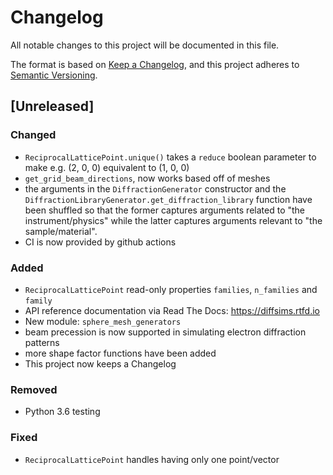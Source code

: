 # Changelog
All notable changes to this project will be documented in this file.

The format is based on [Keep a Changelog](https://keepachangelog.com/en/1.0.0/),
and this project adheres to [Semantic Versioning](https://semver.org/spec/v2.0.0.html).

## [Unreleased]
### Changed
- `ReciprocalLatticePoint.unique()` takes a `reduce` boolean parameter to make
  e.g. (2, 0, 0) equivalent to (1, 0, 0)
- `get_grid_beam_directions`, now works based off of meshes
- the arguments in the `DiffractionGenerator` constructor and the `DiffractionLibraryGenerator.get_diffraction_library` function have been shuffled so that the former captures arguments related to "the instrument/physics" while the latter captures arguments relevant to "the sample/material".
- CI is now provided by github actions

### Added
- `ReciprocalLatticePoint` read-only properties `families`, `n_families` and `family`
- API reference documentation via Read The Docs: https://diffsims.rtfd.io
- New module: `sphere_mesh_generators`
- beam precession is now supported in simulating electron diffraction patterns
- more shape factor functions have been added
- This project now keeps a Changelog

### Removed
- Python 3.6 testing

### Fixed
- `ReciprocalLatticePoint` handles having only one point/vector
